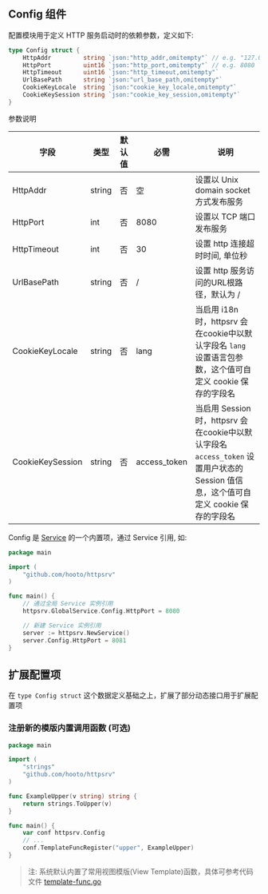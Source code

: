## Config 组件

配置模块用于定义 HTTP 服务启动时的依赖参数，定义如下:

``` go
type Config struct {
	HttpAddr         string `json:"http_addr,omitempty"` // e.g. "127.0.0.1", "unix:/tmp/app.sock"
	HttpPort         uint16 `json:"http_port,omitempty"` // e.g. 8080
	HttpTimeout      uint16 `json:"http_timeout,omitempty"`
	UrlBasePath      string `json:"url_base_path,omitempty"`
	CookieKeyLocale  string `json:"cookie_key_locale,omitempty"`
	CookieKeySession string `json:"cookie_key_session,omitempty"`
}
```


参数说明

| 字段 | 类型 | 默认值 | 必需 | 说明 |
|----|----|----|----|----|
| HttpAddr | string | 否 | 空 | 设置以 Unix domain socket 方式发布服务 |
| HttpPort | int | 否 | 8080 | 设置以 TCP 端口发布服务 |
| HttpTimeout | int | 否 |  30 | 设置 http 连接超时时间, 单位秒 |
| UrlBasePath | string | 否 | / | 设置 http 服务访问的URL根路径，默认为 / |
| CookieKeyLocale | string | 否 | lang | 当启用 i18n 时，httpsrv 会在cookie中以默认字段名 `lang` 设置语言包参数，这个值可自定义 cookie 保存的字段名 |
| CookieKeySession | string | 否 | access_token | 当启用 Session 时，httpsrv 会在cookie中以默认字段名 `access_token` 设置用户状态的 Session 值信息，这个值可自定义 cookie 保存的字段名 |

Config 是 [Service](service.md) 的一个内置项，通过 Service 引用, 如:

``` go
package main

import ( 
	"github.com/hooto/httpsrv"
)

func main() {
	// 通过全局 Service 实例引用 
	httpsrv.GlobalService.Config.HttpPort = 8080

	// 新建 Service 实例引用
	server := httpsrv.NewService()
	server.Config.HttpPort = 8081
}
```

## 扩展配置项

在 `type Config struct` 这个数据定义基础之上，扩展了部分动态接口用于扩展配置项

### 注册新的模版内置调用函数 (可选)

``` go
package main

import ( 
	"strings"
	"github.com/hooto/httpsrv"
)

func ExampleUpper(v string) string {
	return strings.ToUpper(v)
}

func main() {
	var conf httpsrv.Config
	// ...
	conf.TemplateFuncRegister("upper", ExampleUpper)
}
```

> 注: 系统默认内置了常用视图模版(View Template)函数，具体可参考代码文件 [template-func.go](https://github.com/hooto/httpsrv/blob/master/template-func.go)

